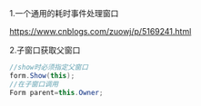 1.一个通用的耗时事件处理窗口

 https://www.cnblogs.com/zuowj/p/5169241.html 

2.子窗口获取父窗口

```c#
//show时必须指定父窗口
form.Show(this);
//在子窗口调用
Form parent=this.Owner;
```
